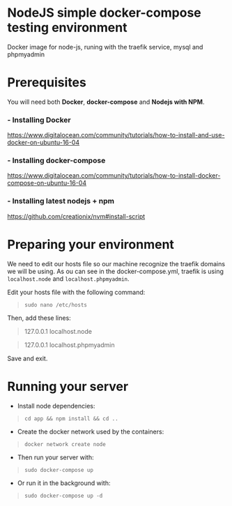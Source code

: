 # NodeJS simple docker-compose testing environment
Docker image for node-js, runing with the traefik service, mysql and phpmyadmin



# Prerequisites
You will need both **Docker**, **docker-compose** and **Nodejs with NPM**.

### - Installing Docker
https://www.digitalocean.com/community/tutorials/how-to-install-and-use-docker-on-ubuntu-16-04

### - Installing docker-compose
https://www.digitalocean.com/community/tutorials/how-to-install-docker-compose-on-ubuntu-16-04

### - Installing latest nodejs + npm
https://github.com/creationix/nvm#install-script

# Preparing your environment

We need to edit our hosts file so our machine recognize the traefik domains we will be using.
As ou can see in the docker-compose.yml, traefik is using ```localhost.node``` and ```localhost.phpmyadmin```.

Edit your hosts file with the following command:
> ```sudo nano /etc/hosts```

Then, add these lines:
> 127.0.0.1 localhost.node

> 127.0.0.1 localhost.phpmyadmin

Save and exit.

# Running your server

- Install node dependencies:
> ```cd app && npm install && cd ..```

- Create the docker network used by the containers:
> ```docker network create node```

- Then run your server with:
> ```sudo docker-compose up```

- Or run it in the background with:
> ```sudo docker-compose up -d```
